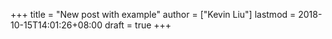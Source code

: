 +++
title = "New post with example"
author = ["Kevin Liu"]
lastmod = 2018-10-15T14:01:26+08:00
draft = true
+++

